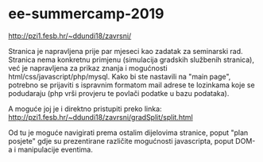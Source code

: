 # ee-summercamp-2019

http://pzi1.fesb.hr/~ddundi18/zavrsni/

Stranica je napravljena prije par mjeseci kao zadatak za seminarski rad.
Stranica nema konkretnu primjenu (simulacija gradskih službenih stranica), već je napravljena za prikaz znanja i mogućnosti html/css/javascript/php/mysql.
Kako bi ste nastavili na "main page", potrebno se prijaviti s ispravnim formatom mail adrese te lozinkama koje se podudaraju (php vrši provjeru te povlači podatke u bazu podataka).

A moguće joj je i direktno pristupiti preko linka:
http://pzi1.fesb.hr/~ddundi18/zavrsni/gradSplit/split.html

Od tu je moguće navigirati prema ostalim dijelovima stranice, poput "plan posjete" gdje su prezentirane različite mogućnosti javascripta, poput DOM-a i manipulacije eventima.
